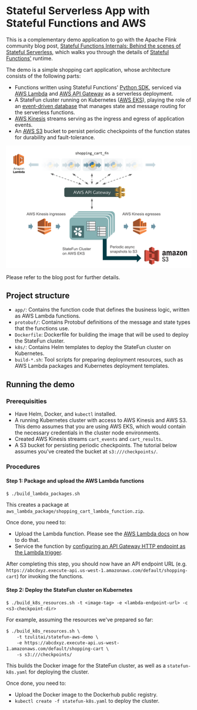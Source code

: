 # Stateful Serverless App with Stateful Functions and AWS

This is a complementary demo application to go with the Apache Flink community blog post, [Stateful Functions Internals: Behind the scenes of Stateful Serverless](https://flink.apache.org/news/2020/10/12/stateful-serverless-internals.html), which walks you through the details of [Stateful Functions'](https://ci.apache.org/projects/flink/flink-statefun-docs-master/) runtime.

The demo is a simple shopping cart application, whose architecture consists of the following parts:
* Functions written using Stateful Functions' [Python SDK](https://ci.apache.org/projects/flink/flink-statefun-docs-master/sdk/python.html), serviced via [AWS Lambda](https://aws.amazon.com/lambda/) and [AWS API Gateway](https://aws.amazon.com/api-gateway/) as a serverless deployment.
* A StateFun cluster running on Kubernetes ([AWS EKS](https://aws.amazon.com/eks/)), playing the role of an [event-driven database](https://flink.apache.org/news/2020/04/07/release-statefun-2.0.0.html#an-event-driven-database) that manages state and message routing for the serverless functions.
* [AWS Kinesis](https://aws.amazon.com/kinesis/) streams serving as the ingress and egress of application events.
* An [AWS S3](https://aws.amazon.com/s3/) bucket to persist periodic checkpoints of the function states for durability and fault-tolerance.

<img alt="Stateful Functions" src="fig/aws-deployment-overview.png" width=600px/>

Please refer to the blog post for further details.

## Project structure

* `app/`: Contains the function code that defines the business logic, written as AWS Lambda functions.
* `protobuf/`: Contains Protobuf definitions of the message and state types that the functions use.
* `Dockerfile`: Dockerfile for building the image that will be used to deploy the StateFun cluster.
* `k8s/`: Contains Helm templates to deploy the StateFun cluster on Kubernetes.
* `build-*.sh`: Tool scripts for preparing deployment resources, such as AWS Lambda packages and Kubernetes deployment templates.

## Running the demo

### Prerequisities

* Have Helm, Docker, and `kubectl` installed.
* A running Kubernetes cluster with access to AWS Kinesis and AWS S3. This demo assumes that you are using AWS EKS, which would contain the necessary credentials in the cluster node environments.
* Created AWS Kinesis streams `cart_events` and `cart_results`.
* A S3 bucket for persisting periodic checkpoints. The tutorial below assumes you've created the bucket at `s3:///checkpoints/`. 

### Procedures

#### Step 1: Package and upload the AWS Lambda functions

```
$ ./build_lambda_packages.sh
```

This creates a package at `aws_lambda_package/shopping_cart_lambda_function.zip`.

Once done, you need to:
* Upload the Lambda function. Please see the [AWS Lambda docs](https://docs.aws.amazon.com/lambda/latest/dg/getting-started-create-function.html) on how to do that.
* Service the function by [configuring an API Gateway HTTP endpoint as the Lambda trigger](https://docs.aws.amazon.com/lambda/latest/dg/services-apigateway.html).

After completing this step, you should now have an API endpoint URL (e.g. `https://abcdxyz.execute-api.us-west-1.amazonaws.com/default/shopping-cart`) for invoking the functions.

#### Step 2: Deploy the StateFun cluster on Kubernetes

```
$ ./build_k8s_resources.sh -t <image-tag> -e <lambda-endpoint-url> -c <s3-checkpoint-dir>
```

For example, assuming the resources we've prepared so far:

```
$ ./build_k8s_resources.sh \
    -t tzulitai/statefun-aws-demo \
    -e https://abcdxyz.execute-api.us-west-1.amazonaws.com/default/shopping-cart \
    -s s3:///checkpoints/
```

This builds the Docker image for the StateFun cluster, as well as a `statefun-k8s.yaml` for deploying the cluster.

Once done, you need to:
* Upload the Docker image to the Dockerhub public registry.
* `kubectl create -f statefun-k8s.yaml` to deploy the cluster.
